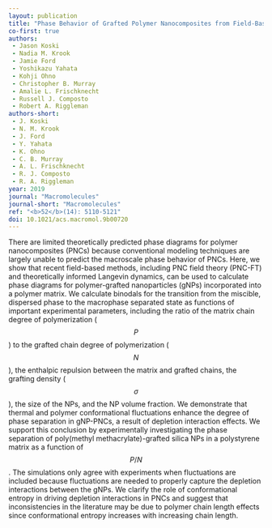 ```yaml
---
layout: publication
title: "Phase Behavior of Grafted Polymer Nanocomposites from Field-Based Simulations"
co-first: true
authors:
 - Jason Koski
 - Nadia M. Krook
 - Jamie Ford
 - Yoshikazu Yahata
 - Kohji Ohno
 - Christopher B. Murray
 - Amalie L. Frischknecht
 - Russell J. Composto
 - Robert A. Riggleman
authors-short:
 - J. Koski
 - N. M. Krook
 - J. Ford
 - Y. Yahata
 - K. Ohno
 - C. B. Murray
 - A. L. Frischknecht
 - R. J. Composto
 - R. A. Riggleman
year: 2019
journal: "Macromolecules"
journal-short: "Macromolecules"
ref: "<b>52</b>(14): 5110-5121"
doi: 10.1021/acs.macromol.9b00720
---
```


There are limited theoretically predicted phase diagrams for polymer nanocomposites (PNCs) because conventional modeling techniques are largely unable to predict the macroscale phase behavior of PNCs. Here, we show that recent field-based methods, including PNC field theory (PNC-FT) and theoretically informed Langevin dynamics, can be used to calculate phase diagrams for polymer-grafted nanoparticles (gNPs) incorporated into a polymer matrix. We calculate binodals for the transition from the miscible, dispersed phase to the macrophase separated state as functions of important experimental parameters, including the ratio of the matrix chain degree of polymerization ( $$ P $$ ) to the grafted chain degree of polymerization ( $$ N $$ ), the enthalpic repulsion between the matrix and grafted chains, the grafting density ( $$ σ $$ ), the size of the NPs, and the NP volume fraction. We demonstrate that thermal and polymer conformational fluctuations enhance the degree of phase separation in gNP-PNCs, a result of depletion interaction effects. We support this conclusion by experimentally investigating the phase separation of poly(methyl methacrylate)-grafted silica NPs in a polystyrene matrix as a function of $$ P/N $$. The simulations only agree with experiments when fluctuations are included because fluctuations are needed to properly capture the depletion interactions between the gNPs. We clarify the role of conformational entropy in driving depletion interactions in PNCs and suggest that inconsistencies in the literature may be due to polymer chain length effects since conformational entropy increases with increasing chain length.
